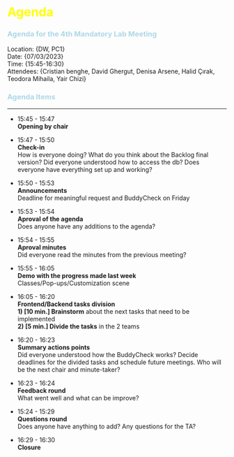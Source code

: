 # <span style="color:Yellow">Agenda</span>

 ### <span style="color:LightBlue">Agenda for the 4th Mandatory Lab Meeting</span>
 

 Location:       {DW, PC1}\
Date:           {07/03/2023}\
Time:     {15:45-16:30}\
Attendees:      {Cristian benghe, David Ghergut, Denisa Arsene, Halid Çırak, Teodora Mihaila, Yair Chizi}


 ### <span style="color:LightBlue">Agenda Items</span>
---
* 15:45 - 15:47   
**Opening by chair**

* 15:47 - 15:50   
**Check-in** <br /> 
How is everyone doing? What do you think about the Backlog final version? Did everyone understood how to access the db? Does everyone have everything set up and working?

* 15:50 - 15:53   
**Announcements** <br /> 
Deadline for meaningful request and BuddyCheck on Friday


* 15:53 - 15:54  
**Aproval of the agenda** <br /> 
Does anyone have any additions to the agenda?

* 15:54 - 15:55  
**Aproval minutes** <br /> 
Did everyone read the minutes from the previous meeting? 

* 15:55 - 16:05  
**Demo with the progress made last week** <br /> 
Classes/Pop-ups/Customization scene

* 16:05 - 16:20  
**Frontend/Backend tasks division**<br /> 
**1) [10 min.] Brainstorm** about the next tasks that need to be implemented <br /> 
**2) [5 min.] Divide the tasks** in the 2 teams


* 16:20 - 16:23  
**Summary actions points** <br /> 
Did everyone understood how the BuddyCheck works? Decide deadlines for the divided tasks and schedule future meetings. Who will be the next chair and minute-taker?

* 16:23 - 16:24  
**Feedback round** <br />
What went well and what can be improve?

* 15:24 - 15:29  
**Questions round** <br />
Does anyone have anything to add?  Any questions for the TA? 
* 16:29 - 16:30  
**Closure**



